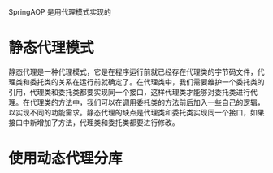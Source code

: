 SpringAOP 是用代理模式实现的

# 静态代理模式
静态代理是一种代理模式，它是在程序运行前就已经存在代理类的字节码文件，代理类和委托类的关系在运行前就确定了。在代理类中，我们需要维护一个委托类的引用，代理类和委托类都要实现同一个接口，这样代理类才能够对委托类进行代理。在代理类的方法中，我们可以在调用委托类的方法前后加入一些自己的逻辑，以实现不同的功能需求。静态代理的缺点是代理类和委托类实现同一个接口，如果接口中新增加了方法，代理类和委托类都要进行修改。

# 使用动态代理分库
